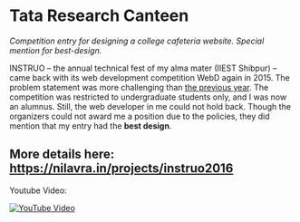 # Tata Research Canteen
_Competition entry for designing a college cafeteria website. Special mention for best-design._

INSTRUO – the annual technical fest of my alma mater (IIEST Shibpur) – came back with its web development competition WebD again in 2015. The problem statement was more challenging than [the previous year](https://nilavra.in/projects/instruo2015). The competition was restricted to undergraduate students only, and I was now an alumnus. Still, the web developer in me could not hold back. Though the organizers could not award me a position due to the policies, they did mention that my entry had the **best design**.

## More details here: https://nilavra.in/projects/instruo2016

Youtube Video:

[![YouTube Video](https://img.youtube.com/vi/CfuQ14XTtwg/0.jpg)](https://www.youtube.com/watch?v=CfuQ14XTtwg)



